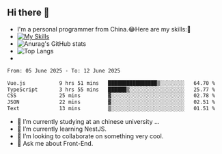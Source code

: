 ## Hi there 👋
- I'm a personal programmer from China.😂Here are my skills:🤔
- [![My Skills](https://skillicons.dev/icons?i=js,html,css,vue,typescript,java,golang)](https://skillicons.dev)
- ![Anurag's GitHub stats](https://github-readme-stats.vercel.app/api?username=FluffyChi-Xing&count_private=true&show_icons=true&theme=radical)
- ![Top Langs](https://github-readme-stats.vercel.app/api/top-langs/?username=FluffyChi-Xing)
- <!--START_SECTION:waka-->

```txt
From: 05 June 2025 - To: 12 June 2025

Vue.js           9 hrs 51 mins   ████████████████▒░░░░░░░░   64.70 %
TypeScript       3 hrs 55 mins   ██████▒░░░░░░░░░░░░░░░░░░   25.77 %
CSS              25 mins         ▓░░░░░░░░░░░░░░░░░░░░░░░░   02.78 %
JSON             22 mins         ▓░░░░░░░░░░░░░░░░░░░░░░░░   02.51 %
Text             13 mins         ▒░░░░░░░░░░░░░░░░░░░░░░░░   01.51 %
```

<!--END_SECTION:waka-->
- 🔭 I’m currently studying at an chinese university ...
- 🌱 I’m currently learning NestJS.
- 👯 I’m looking to collaborate on something very cool.
- 💬 Ask me about Front-End.
